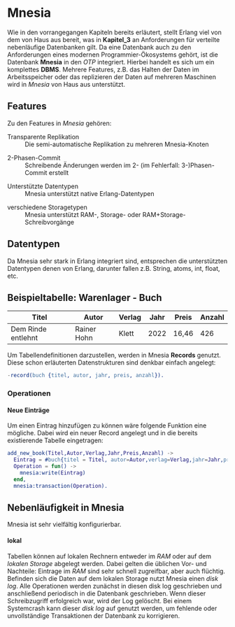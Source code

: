 # Mnesia
Wie in den vorrangegangen Kapiteln bereits erläutert, stellt Erlang viel von dem von Haus aus bereit, was in **Kapitel_3** an Anforderungen für verteilte nebenläufige Datenbanken gilt. Da eine Datenbank auch zu den Anforderungen eines modernen Programmier-Ökosystems gehört, ist die Datenbank **Mnesia** in den *OTP* integriert. Hierbei handelt es sich um ein komplettes **DBMS**. Mehrere Features, z.B. das Halten der Daten im Arbeitsspeicher oder das replizieren der Daten auf mehreren Maschinen wird in *Mnesia* von Haus aus unterstützt.


## Features
Zu den Features in *Mnesia* gehören:
<dl>
  <dt>Transparente Replikation</dt>
  <dd>Die semi-automatische Replikation zu mehreren Mnesia-Knoten</dd>
</dl>

<dl>
  <dt>2-Phasen-Commit</dt>
  <dd>Schreibende Änderungen werden im 2- (im Fehlerfall: 3-)Phasen-Commit erstellt</dd>
</dl>

<dl>
  <dt>Unterstützte Datentypen</dt>
  <dd>Mnesia unterstützt native Erlang-Datentypen</dd>
</dl>

<dl>
  <dt>verschiedene Storagetypen</dt>
  <dd>Mnesia unterstützt RAM-, Storage- oder RAM+Storage-Schreibvorgänge</dd>
</dl>

<dl>
  <dt></dt>
  <dd></dd>
</dl>

<dl>
  <dt></dt>
  <dd></dd>
</dl>

<dl>
  <dt></dt>
  <dd></dd>
</dl>

## Datentypen
Da Mnesia sehr stark in Erlang integriert sind, entsprechen die unterstützten Datentypen denen von Erlang, darunter fallen z.B. String, atoms, int, float, etc.


## Beispieltabelle: Warenlager - Buch

| Titel |  Autor | Verlag | Jahr | Preis | Anzahl |
|-------|--------|--------|------|-----|--------|
| Dem Rinde entlehnt | Rainer Hohn | Klett | 2022 | 16,46 | 426 |

Um Tabellendefinitionen darzustellen, werden in Mnesia **Records** genutzt. Diese schon erläuterten Datenstrukturen sind denkbar einfach angelegt:

``` erlang
-record(buch {titel, autor, jahr, preis, anzahl}).
```

### Operationen

#### Neue Einträge

Um einen Eintrag hinzufügen zu können wäre folgende Funktion eine mögliche. Dabei wird ein neuer Record angelegt und in die bereits
existierende Tabelle eingetragen:

``` erlang
add_new_book(Titel,Autor,Verlag,Jahr,Preis,Anzahl) ->
  Eintrag = #buch{titel = Titel, autor=Autor,verlag=Verlag,jahr=Jahr,preis=Preis,anzahl=Anzahl},
  Operation = fun() ->
    mnesia:write(Eintrag)
  end,
  mnesia:transaction(Operation).
```


## Nebenläufigkeit in Mnesia
Mnesia ist sehr vielfältig konfigurierbar.
#### lokal
Tabellen können auf lokalen Rechnern entweder im *RAM* oder auf dem *lokalen Storage* abgelegt werden.
Dabei gelten die üblichen Vor- und Nachteile: Eintrage im *RAM* sind sehr schnell zugreifbar, aber auch flüchtig.
Befinden sich die Daten auf dem lokalen Storage nutzt Mnesia einen *disk log*. Alle Operationen werden zunächst in diesen
disk log geschrieben und anschließend periodisch in die Datenbank geschrieben. Wenn dieser Schreibzugriff erfolgreich war, wird der Log
gelöscht. Bei einem Systemcrash kann dieser *disk log* auf genutzt werden, um fehlende oder unvollständige Transaktionen der Datenbank zu korrigieren.
